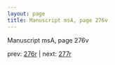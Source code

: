 ```yaml
---
layout: page
title: Manuscript msA, page 276v
---
```


Manuscript msA, page 276v

prev:  [276r](../276r) | next:  [277r](../277r)